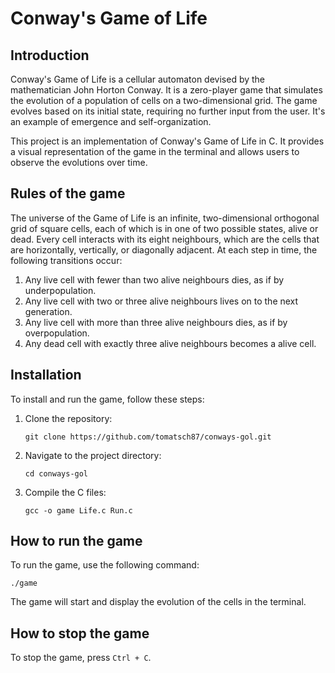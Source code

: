 # Conway's Game of Life

## Introduction

Conway's Game of Life is a cellular automaton devised by the mathematician John Horton Conway. It is a zero-player game that simulates the evolution of a population of cells on a two-dimensional grid. The game evolves based on its initial state, requiring no further input from the user. It's an example of emergence and self-organization.

This project is an implementation of Conway's Game of Life in C. It provides a visual representation of the game in the terminal and allows users to observe the evolutions over time.

## Rules of the game

The universe of the Game of Life is an infinite, two-dimensional orthogonal grid of square cells, each of which is in one of two possible states, alive or dead. Every cell interacts with its eight neighbours, which are the cells that are horizontally, vertically, or diagonally adjacent. At each step in time, the following transitions occur:

1. Any live cell with fewer than two alive neighbours dies, as if by underpopulation.
2. Any live cell with two or three alive neighbours lives on to the next generation.
3. Any live cell with more than three alive neighbours dies, as if by overpopulation.
4. Any dead cell with exactly three alive neighbours becomes a alive cell.

## Installation

To install and run the game, follow these steps:

1. Clone the repository:

      ```shell
      git clone https://github.com/tomatsch87/conways-gol.git
      ```

2. Navigate to the project directory:

      ```shell
      cd conways-gol
      ```

3. Compile the C files:

      ```shell
      gcc -o game Life.c Run.c
      ```

## How to run the game

To run the game, use the following command:

```shell
./game
```

The game will start and display the evolution of the cells in the terminal.

## How to stop the game

To stop the game, press `Ctrl + C`.
